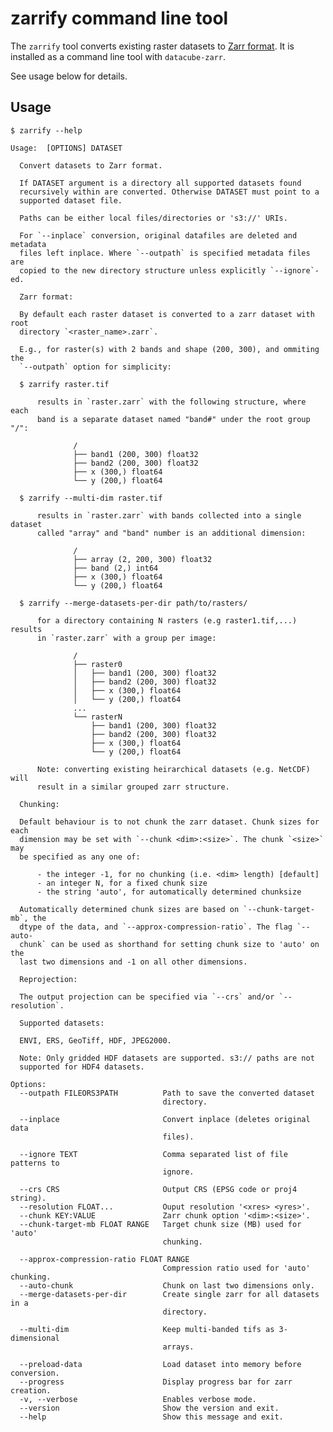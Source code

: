 # zarrify command line tool
The `zarrify` tool converts existing raster datasets to [Zarr format](https://zarr.readthedocs.io/en/stable/spec/v2.html). It is installed as a command line tool with `datacube-zarr`.

See usage below for details.
## Usage
    $ zarrify --help

    Usage:  [OPTIONS] DATASET

      Convert datasets to Zarr format.

      If DATASET argument is a directory all supported datasets found
      recursively within are converted. Otherwise DATASET must point to a
      supported dataset file.

      Paths can be either local files/directories or 's3://' URIs.

      For `--inplace` conversion, original datafiles are deleted and metadata
      files left inplace. Where `--outpath` is specified metadata files are
      copied to the new directory structure unless explicitly `--ignore`-ed.

      Zarr format:

      By default each raster dataset is converted to a zarr dataset with root
      directory `<raster_name>.zarr`.

      E.g., for raster(s) with 2 bands and shape (200, 300), and ommiting the
      `--outpath` option for simplicity:

      $ zarrify raster.tif

          results in `raster.zarr` with the following structure, where each
          band is a separate dataset named "band#" under the root group "/":

                  /
                  ├── band1 (200, 300) float32
                  ├── band2 (200, 300) float32
                  ├── x (300,) float64
                  └── y (200,) float64

      $ zarrify --multi-dim raster.tif

          results in `raster.zarr` with bands collected into a single dataset
          called "array" and "band" number is an additional dimension:

                  /
                  ├── array (2, 200, 300) float32
                  ├── band (2,) int64
                  ├── x (300,) float64
                  └── y (200,) float64

      $ zarrify --merge-datasets-per-dir path/to/rasters/

          for a directory containing N rasters (e.g raster1.tif,...) results
          in `raster.zarr` with a group per image:

                  /
                  ├── raster0
                  │   ├── band1 (200, 300) float32
                  │   ├── band2 (200, 300) float32
                  │   ├── x (300,) float64
                  │   └── y (200,) float64
                  ...
                  └── rasterN
                      ├── band1 (200, 300) float32
                      ├── band2 (200, 300) float32
                      ├── x (300,) float64
                      └── y (200,) float64

          Note: converting existing heirarchical datasets (e.g. NetCDF) will
          result in a similar grouped zarr structure.

      Chunking:

      Default behaviour is to not chunk the zarr dataset. Chunk sizes for each
      dimension may be set with `--chunk <dim>:<size>`. The chunk `<size>` may
      be specified as any one of:

          - the integer -1, for no chunking (i.e. <dim> length) [default]
          - an integer N, for a fixed chunk size
          - the string 'auto', for automatically determined chunksize

      Automatically determined chunk sizes are based on `--chunk-target-mb`, the
      dtype of the data, and `--approx-compression-ratio`. The flag `--auto-
      chunk` can be used as shorthand for setting chunk size to 'auto' on the
      last two dimensions and -1 on all other dimensions.

      Reprojection:

      The output projection can be specified via `--crs` and/or `--resolution`.

      Supported datasets:

      ENVI, ERS, GeoTiff, HDF, JPEG2000.

      Note: Only gridded HDF datasets are supported. s3:// paths are not
      supported for HDF4 datasets.

    Options:
      --outpath FILEORS3PATH          Path to save the converted dataset
                                      directory.

      --inplace                       Convert inplace (deletes original data
                                      files).

      --ignore TEXT                   Comma separated list of file patterns to
                                      ignore.

      --crs CRS                       Output CRS (EPSG code or proj4 string).
      --resolution FLOAT...           Ouput resolution '<xres> <yres>'.
      --chunk KEY:VALUE               Zarr chunk option '<dim>:<size>'.
      --chunk-target-mb FLOAT RANGE   Target chunk size (MB) used for 'auto'
                                      chunking.

      --approx-compression-ratio FLOAT RANGE
                                      Compression ratio used for 'auto' chunking.
      --auto-chunk                    Chunk on last two dimensions only.
      --merge-datasets-per-dir        Create single zarr for all datasets in a
                                      directory.

      --multi-dim                     Keep multi-banded tifs as 3-dimensional
                                      arrays.

      --preload-data                  Load dataset into memory before conversion.
      --progress                      Display progress bar for zarr creation.
      -v, --verbose                   Enables verbose mode.
      --version                       Show the version and exit.
      --help                          Show this message and exit.
